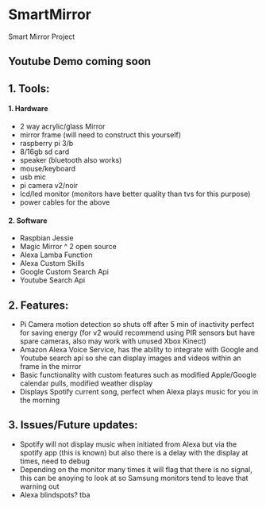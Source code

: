 # SmartMirror
Smart Mirror Project

## Youtube Demo coming soon

## 1. Tools:        
#### 1. Hardware
  * 2 way acrylic/glass Mirror
  * mirror frame (will need to construct this yourself)
  * raspberry pi 3/b
  * 8/16gb sd card
  * speaker (bluetooth also works)
  * mouse/keyboard
  * usb mic
  * pi camera v2/noir
  * lcd/led monitor (monitors have better quality than tvs for this purpose)
  * power cables for the above
 
#### 2. Software
  * Raspbian Jessie 
  * Magic Mirror ^ 2 open source
  * Alexa Lamba Function
  * Alexa Custom Skills
  * Google Custom Search Api
  * Youtube Search Api
  
## 2. Features:
  * Pi Camera motion detection so shuts off after 5 min of inactivity perfect for saving energy (for v2 would recommend using PIR sensors but have spare cameras, also may work with unused Xbox Kinect)
  * Amazon Alexa Voice Service, has the ability to integrate with Google and Youtube search api so she can display images and videos within an frame in the mirror
  * Basic functionality with custom features such as modified Apple/Google calendar pulls, modified weather display 
  * Displays Spotify current song, perfect when Alexa plays music for you in the morning
  
## 3. Issues/Future updates:
  * Spotify will not display music when initiated from Alexa but via the spotify app (this is known) but also there is a delay with the display at times, need to debug
  * Depending on the monitor many times it will flag that there is no signal, this can be anoying to look at so Samsung monitors tend to leave that warning out
  * Alexa blindspots? tba
